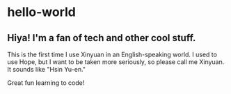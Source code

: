 # hello-world

## Hiya! I'm a fan of tech and other cool stuff. 

This is the first time I use Xinyuan in an English-speaking world. I used to use Hope, but I want to be taken more seriously, so please call me Xinyuan. It sounds like "Hsin Yu-en."

Great fun learning to code!

